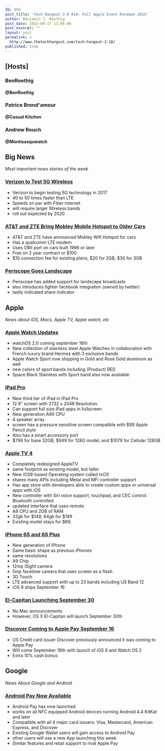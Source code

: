 ```yaml
---
ID: 950
post_title: 'Tech Hangout 2.0 #18: Fall Apple Event Rundown 2015'
author: Benjamin J. Roethig
post_date: 2015-09-17 13:06:06
post_excerpt: ""
layout: post
permalink: >
  http://www.thetechhangout.com/tech-hangout-2-18/
published: true
---
```

## [Hosts]

### BenRoethig
#### @BenRoethig

### Patrice Brend'amour
#### @Casual Kitchen

### Andrew Rouch
#### @Montisasquwatch



## Big News
*Most important news stories of the week*

### [Verizon to Test 5G Wireless](http://www.cnet.com/news/verizon-to-hold-worlds-first-crazy-fast-5g-wireless-field-tests-next-year/)
- Verizon to begin testing 5G technology in 2017
- 40 to 50 times faster than LTE
- Speeds on par with Fiber internet
- will require larger Wireless bands
- roll out expected by 2020

### [AT&T and ZTE Bring Mobley Mobile Hotspot to Older Cars](http://www.androidcentral.com/zte-partners-att-offer-its-first-wi-fi-hotspot-car-mobley)
- AT&T and ZTE have announced Mobley Wifi Hotspot for cars
- Has a qualcomm LTE modem
- Uses OBII port on cars built 1996 or later
- Free on 2 year contract or $100
- $10 connection fee for existing plans, $20 for 2GB, $30 for 3GB

### [Periscope Goes Landscape](http://www.macrumors.com/2015/09/10/periscope-landscape-broadcasts/)
- Periscope has added support for landscape broadcasts
- also introduces tighter facebook integration (owned by twitter)
- lastly indicated share indicator

## Apple
*News about iOS, Macs, Apple TV, Apple watch, etc*

### [Apple Watch Updates](http://www.thetechhangout.com/apple-unleashes-new-iphones-ipad-pro-apple-tv-and-more/)
- watchOS 2.0 coming september 16th
- New collection of stainless steel Apple Watches in collaboration with French luxury brand Hermes with 3 exclusive bands
- Apple Watch Sport now shipping in Gold and Rose Gold aluminum as well
- new colors of sport bands including (Product) RED
- Space Black Stainless with Sport band also now available

### [iPad Pro](http://www.thetechhangout.com/apple-unleashes-new-iphones-ipad-pro-apple-tv-and-more/)
- New third tier of iPad in iPad Pro
- 12.9” screen with 2732 x 2048 Resolution.
- Can support full size iPad apps in fullscreen.
- New generation A9X CPU
- 4 speaker array
- screen has a pressure sensitive screen compatible with $99 Apple Pencil style
- Also has a smart accessory port
- $799 for base 32GB, $949 for 128G  model, and $1079 for Cellular 128GB

### [Apple TV 4](http://www.thetechhangout.com/apple-unleashes-new-iphones-ipad-pro-apple-tv-and-more/)
- Completely redesigned AppleTV
- same footprint as existing model, but taller
- New iOS9-based Operating system called tvOS
- shares many APIs including Metal and MFi controller support
- Has app store with developers able to create custom apps or universal apps with iOS
- New controller with Siri voice support, touchpad, and CEC control.  Bluetooth controlled
- updated interface that uses remote
- A8 CPU and 2GB of RAM
- 32gb for $149, 64gb for $199
- Existing model stays for $69.

### [iPhone 6S and 6S Plus](http://www.thetechhangout.com/apple-unleashes-new-iphones-ipad-pro-apple-tv-and-more/)
- New generation of iPhone
- Same basic shape as previous iPhones
- same resolutions
- A9 Chip
- 12mp iSight camera
- 5mp facetime camera that uses screen as a flash.
- 3D Touch
- LTE advanced support with up to 23 bands including US Band 12
- iOS 9 ships September 16

### [El-Capitan Launching September 30](http://www.engadget.com/2015/09/10/apple-os-x-el-capitan-release-datei)
- No Mac announcements
- However, OS X El-Capitan will launch September 30th

### [Discover Coming to Apple Pay September 16](http://appleinsider.com/articles/15/09/09/discover-cards-to-support-apple-pay-on-sept-16-with-10-cash-back-offer)
- US Credit card issuer Discover previously announced it was coming to Apple Pay
- Will come September 16th with launch of iOS 9 and Watch OS 2
- Extra 10% cash bonus

## Google
*News About Google and Android*

### [Android Pay Now Available](http://officialandroid.blogspot.com/2015/09/tap-pay-done.html)
- Android Pay has now launched
- works on all NFC equipped Android devices running Android 4.4 KitKat and later
- Compatible with all 4 major card issuers: Visa, Mastercard, American Express, and Discover
- Existing Google Wallet users will gain access to Android Pay
- other users will use a new App launching this week
- Similar features and retail support to rival Apple Pay
